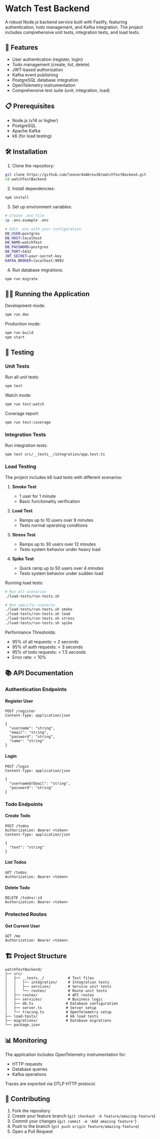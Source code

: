 # Watch Test Backend

A robust Node.js backend service built with Fastify, featuring authentication, todo management, and Kafka integration. The project includes comprehensive unit tests, integration tests, and load tests.

## 🚀 Features

- User authentication (register, login)
- Todo management (create, list, delete)
- JWT-based authorization
- Kafka event publishing
- PostgreSQL database integration
- OpenTelemetry instrumentation
- Comprehensive test suite (unit, integration, load)

## 📋 Prerequisites

- Node.js (v14 or higher)
- PostgreSQL
- Apache Kafka
- k6 (for load testing)

## 🛠️ Installation

1. Clone the repository:
```bash
git clone https://github.com/leonardoAbreu30/watchTestBackend.git
cd watchTestBackend
```

2. Install dependencies:
```bash
npm install
```

3. Set up environment variables:
```bash
# Create .env file
cp .env.example .env

# Edit .env with your configuration
DB_USER=postgres
DB_HOST=localhost
DB_NAME=watchTest
DB_PASSWORD=postgres
DB_PORT=5432
JWT_SECRET=your-secret-key
KAFKA_BROKER=localhost:9092
```

4. Run database migrations:
```bash
npm run migrate
```

## 🏃‍♂️ Running the Application

Development mode:
```bash
npm run dev
```

Production mode:
```bash
npm run build
npm start
```

## 🧪 Testing

### Unit Tests

Run all unit tests:
```bash
npm test
```

Watch mode:
```bash
npm run test:watch
```

Coverage report:
```bash
npm run test:coverage
```

### Integration Tests

Run integration tests:
```bash
npm test src/__tests__/integration/app.test.ts
```

### Load Testing

The project includes k6 load tests with different scenarios:

1. **Smoke Test**
   - 1 user for 1 minute
   - Basic functionality verification

2. **Load Test**
   - Ramps up to 10 users over 9 minutes
   - Tests normal operating conditions

3. **Stress Test**
   - Ramps up to 30 users over 12 minutes
   - Tests system behavior under heavy load

4. **Spike Test**
   - Quick ramp up to 50 users over 4 minutes
   - Tests system behavior under sudden load

Running load tests:
```bash
# Run all scenarios
./load-tests/run-tests.sh

# Run specific scenario
./load-tests/run-tests.sh smoke
./load-tests/run-tests.sh load
./load-tests/run-tests.sh stress
./load-tests/run-tests.sh spike
```

Performance Thresholds:
- 95% of all requests: < 2 seconds
- 95% of auth requests: < 3 seconds
- 95% of todo requests: < 1.5 seconds
- Error rate: < 10%

## 📚 API Documentation

### Authentication Endpoints

#### Register User
```http
POST /register
Content-Type: application/json

{
  "username": "string",
  "email": "string",
  "password": "string",
  "name": "string"
}
```

#### Login
```http
POST /login
Content-Type: application/json

{
  "usernameOrEmail": "string",
  "password": "string"
}
```

### Todo Endpoints

#### Create Todo
```http
POST /todos
Authorization: Bearer <token>
Content-Type: application/json

{
  "text": "string"
}
```

#### List Todos
```http
GET /todos
Authorization: Bearer <token>
```

#### Delete Todo
```http
DELETE /todos/:id
Authorization: Bearer <token>
```

### Protected Routes

#### Get Current User
```http
GET /me
Authorization: Bearer <token>
```

## 🏗️ Project Structure

```
watchTestBackend/
├── src/
│   ├── __tests__/           # Test files
│   │   ├── integration/     # Integration tests
│   │   ├── services/        # Service unit tests
│   │   └── routes/          # Route unit tests
│   ├── routes/              # API routes
│   ├── services/            # Business logic
│   ├── db.ts               # Database configuration
│   ├── server.ts           # Server setup
│   └── tracing.ts          # OpenTelemetry setup
├── load-tests/             # k6 load tests
├── migrations/             # Database migrations
└── package.json
```

## 📊 Monitoring

The application includes OpenTelemetry instrumentation for:
- HTTP requests
- Database queries
- Kafka operations

Traces are exported via OTLP HTTP protocol.

## 🤝 Contributing

1. Fork the repository
2. Create your feature branch (`git checkout -b feature/amazing-feature`)
3. Commit your changes (`git commit -m 'Add amazing feature'`)
4. Push to the branch (`git push origin feature/amazing-feature`)
5. Open a Pull Request
